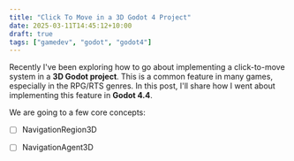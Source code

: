 ```yaml
---
title: "Click To Move in a 3D Godot 4 Project"
date: 2025-03-11T14:45:12+10:00
draft: true
tags: ["gamedev", "godot", "godot4"]
---
```


Recently I've been exploring how to go about implementing a click-to-move system in a **3D Godot project**. This is a common feature in many games, especially in the RPG/RTS genres. In this post, I'll share how I went about implementing this feature in **Godot 4.4**.

We are going to a few core concepts:
- [ ] NavigationRegion3D
- [ ] NavigationAgent3D

